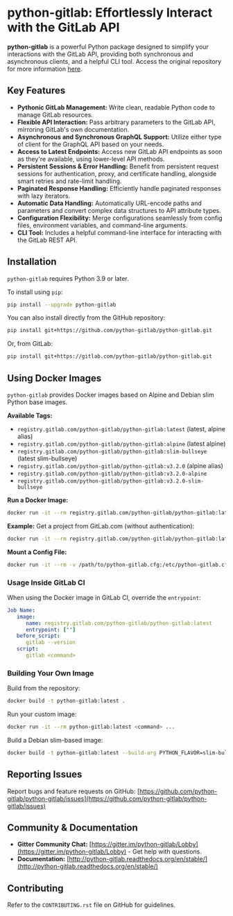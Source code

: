 # python-gitlab: Effortlessly Interact with the GitLab API

**python-gitlab** is a powerful Python package designed to simplify your interactions with the GitLab API, providing both synchronous and asynchronous clients, and a helpful CLI tool.  Access the original repository for more information [here](https://github.com/python-gitlab/python-gitlab).

## Key Features

*   **Pythonic GitLab Management:** Write clean, readable Python code to manage GitLab resources.
*   **Flexible API Interaction:** Pass arbitrary parameters to the GitLab API, mirroring GitLab's own documentation.
*   **Asynchronous and Synchronous GraphQL Support:** Utilize either type of client for the GraphQL API based on your needs.
*   **Access to Latest Endpoints:**  Access new GitLab API endpoints as soon as they're available, using lower-level API methods.
*   **Persistent Sessions & Error Handling:** Benefit from persistent request sessions for authentication, proxy, and certificate handling, alongside smart retries and rate-limit handling.
*   **Paginated Response Handling:** Efficiently handle paginated responses with lazy iterators.
*   **Automatic Data Handling:** Automatically URL-encode paths and parameters and convert complex data structures to API attribute types.
*   **Configuration Flexibility:**  Merge configurations seamlessly from config files, environment variables, and command-line arguments.
*   **CLI Tool:** Includes a helpful command-line interface for interacting with the GitLab REST API.

## Installation

`python-gitlab` requires Python 3.9 or later.

To install using `pip`:

```bash
pip install --upgrade python-gitlab
```

You can also install directly from the GitHub repository:

```bash
pip install git+https://github.com/python-gitlab/python-gitlab.git
```

Or, from GitLab:

```bash
pip install git+https://gitlab.com/python-gitlab/python-gitlab.git
```

## Using Docker Images

`python-gitlab` provides Docker images based on Alpine and Debian slim Python base images.

**Available Tags:**

*   `registry.gitlab.com/python-gitlab/python-gitlab:latest` (latest, alpine alias)
*   `registry.gitlab.com/python-gitlab/python-gitlab:alpine` (latest alpine)
*   `registry.gitlab.com/python-gitlab/python-gitlab:slim-bullseye` (latest slim-bullseye)
*   `registry.gitlab.com/python-gitlab/python-gitlab:v3.2.0` (alpine alias)
*   `registry.gitlab.com/python-gitlab/python-gitlab:v3.2.0-alpine`
*   `registry.gitlab.com/python-gitlab/python-gitlab:v3.2.0-slim-bullseye`

**Run a Docker Image:**

```bash
docker run -it --rm registry.gitlab.com/python-gitlab/python-gitlab:latest <command> ...
```

**Example:** Get a project from GitLab.com (without authentication):

```bash
docker run -it --rm registry.gitlab.com/python-gitlab/python-gitlab:latest project get --id gitlab-org/gitlab
```

**Mount a Config File:**

```bash
docker run -it --rm -v /path/to/python-gitlab.cfg:/etc/python-gitlab.cfg registry.gitlab.com/python-gitlab/python-gitlab:latest <command> ...
```

### Usage Inside GitLab CI

When using the Docker image in GitLab CI, override the `entrypoint`:

```yaml
Job Name:
   image:
      name: registry.gitlab.com/python-gitlab/python-gitlab:latest
      entrypoint: [""]
   before_script:
      gitlab --version
   script:
      gitlab <command>
```

### Building Your Own Image

Build from the repository:

```bash
docker build -t python-gitlab:latest .
```

Run your custom image:

```bash
docker run -it --rm python-gitlab:latest <command> ...
```

Build a Debian slim-based image:

```bash
docker build -t python-gitlab:latest --build-arg PYTHON_FLAVOR=slim-bullseye .
```

## Reporting Issues

Report bugs and feature requests on GitHub:  [https://github.com/python-gitlab/python-gitlab/issues](https://github.com/python-gitlab/python-gitlab/issues)

## Community & Documentation

*   **Gitter Community Chat:** [https://gitter.im/python-gitlab/Lobby](https://gitter.im/python-gitlab/Lobby) - Get help with questions.
*   **Documentation:**  [http://python-gitlab.readthedocs.org/en/stable/](http://python-gitlab.readthedocs.org/en/stable/)

## Contributing

Refer to the `CONTRIBUTING.rst` file on GitHub for guidelines.